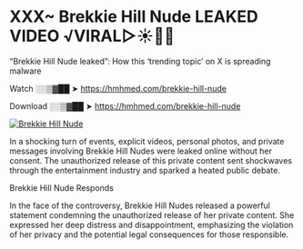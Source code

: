 # XXX~ Brekkie Hill Nude LEAKED VIDEO ️√VIRAL▷☀️👄💥

“Brekkie Hill Nude leaked”: How this ‘trending topic’ on X is spreading malware

Watch ░░▒▓██ ➤ https://hmhmed.com/brekkie-hill-nude

Download ░░▒▓██ ➤ https://hmhmed.com/brekkie-hill-nude

[![Brekkie Hill Nude](https://i.imgur.com/dJHk4Zq.gif)](https://hmhmed.com/brekkie-hill-nude)

In a shocking turn of events, explicit videos, personal photos, and private messages involving Brekkie Hill Nudes were leaked online without her consent. The unauthorized release of this private content sent shockwaves through the entertainment industry and sparked a heated public debate.

Brekkie Hill Nude Responds

In the face of the controversy, Brekkie Hill Nudes released a powerful statement condemning the unauthorized release of her private content. She expressed her deep distress and disappointment, emphasizing the violation of her privacy and the potential legal consequences for those responsible.